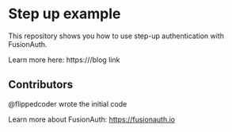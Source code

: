 # Step up example

This repository shows you how to use step-up authentication with FusionAuth.

Learn more here: https:///blog link

## Contributors

@flippedcoder wrote the initial code

Learn more about FusionAuth: https://fusionauth.io

